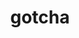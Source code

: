 ---
title: "gotcha"
layout: cache
categories: [package, develop]
meta: {"versions": ["1.0.4"], "compilers": ["gcc@=11.1.0", "oneapi@=2023.0.0", "oneapi@=2023.1.0", "oneapi@=2023.2.0"], "oss": ["ubuntu20.04"], "platforms": ["linux"], "targets": ["ppc64le", "x86_64", "x86_64_v3"], "stacks": ["data-vis-sdk", "e4s", "e4s-oneapi", "e4s-power", "root"], "num_specs": 20, "num_specs_by_stack": {"root": 20, "e4s-power": 7, "e4s-oneapi": 4, "data-vis-sdk": 4, "e4s": 5}}
spec_details: [{"hash": "r4lyqza7ifdv5i3iuq56emcvss377rcs", "compiler": "gcc@=11.1.0", "versions": ["1.0.4"], "os": "ubuntu20.04", "platform": "linux", "target": "ppc64le", "variants": ["build_system=cmake", "build_type=Release", "generator=make", "~ipo", "~test"], "stacks": ["root", "e4s-power"], "size": "-", "tarball": "https://binaries.spack.io/develop/build_cache/linux-ubuntu20.04-ppc64le/gcc-11.1.0/gotcha-1.0.4/linux-ubuntu20.04-ppc64le-gcc-11.1.0-gotcha-1.0.4-r4lyqza7ifdv5i3iuq56emcvss377rcs.spack"}, {"hash": "apv6bms6jcssbwq3eeltyt5ow4glu2mh", "compiler": "gcc@=11.1.0", "versions": ["1.0.4"], "os": "ubuntu20.04", "platform": "linux", "target": "ppc64le", "variants": ["build_system=cmake", "build_type=Release", "generator=make", "~ipo", "~test"], "stacks": ["root", "e4s-power"], "size": "-", "tarball": "https://binaries.spack.io/develop/build_cache/linux-ubuntu20.04-ppc64le/gcc-11.1.0/gotcha-1.0.4/linux-ubuntu20.04-ppc64le-gcc-11.1.0-gotcha-1.0.4-apv6bms6jcssbwq3eeltyt5ow4glu2mh.spack"}, {"hash": "pf2cwgxsv2nuxqrusoyktjl2hx3vj6ih", "compiler": "gcc@=11.1.0", "versions": ["1.0.4"], "os": "ubuntu20.04", "platform": "linux", "target": "ppc64le", "variants": ["build_system=cmake", "build_type=Release", "generator=make", "~ipo", "~test"], "stacks": ["root", "e4s-power"], "size": "-", "tarball": "https://binaries.spack.io/develop/build_cache/linux-ubuntu20.04-ppc64le/gcc-11.1.0/gotcha-1.0.4/linux-ubuntu20.04-ppc64le-gcc-11.1.0-gotcha-1.0.4-pf2cwgxsv2nuxqrusoyktjl2hx3vj6ih.spack"}, {"hash": "f4xezeciccz5piujmm75uu4cixsloosw", "compiler": "gcc@=11.1.0", "versions": ["1.0.4"], "os": "ubuntu20.04", "platform": "linux", "target": "ppc64le", "variants": ["build_system=cmake", "build_type=Release", "generator=make", "~ipo", "~test"], "stacks": ["root", "e4s-power"], "size": "-", "tarball": "https://binaries.spack.io/develop/build_cache/linux-ubuntu20.04-ppc64le/gcc-11.1.0/gotcha-1.0.4/linux-ubuntu20.04-ppc64le-gcc-11.1.0-gotcha-1.0.4-f4xezeciccz5piujmm75uu4cixsloosw.spack"}, {"hash": "mqpjsjjco72qvdgiqilwr532354dka3v", "compiler": "gcc@=11.1.0", "versions": ["1.0.4"], "os": "ubuntu20.04", "platform": "linux", "target": "ppc64le", "variants": ["build_system=cmake", "build_type=Release", "generator=make", "~ipo", "~test"], "stacks": ["root", "e4s-power"], "size": "-", "tarball": "https://binaries.spack.io/develop/build_cache/linux-ubuntu20.04-ppc64le/gcc-11.1.0/gotcha-1.0.4/linux-ubuntu20.04-ppc64le-gcc-11.1.0-gotcha-1.0.4-mqpjsjjco72qvdgiqilwr532354dka3v.spack"}, {"hash": "itkv3fnpa5nramwsjaz3zzqby223mnbg", "compiler": "gcc@=11.1.0", "versions": ["1.0.4"], "os": "ubuntu20.04", "platform": "linux", "target": "ppc64le", "variants": ["build_system=cmake", "build_type=Release", "generator=make", "~ipo", "~test"], "stacks": ["root", "e4s-power"], "size": "-", "tarball": "https://binaries.spack.io/develop/build_cache/linux-ubuntu20.04-ppc64le/gcc-11.1.0/gotcha-1.0.4/linux-ubuntu20.04-ppc64le-gcc-11.1.0-gotcha-1.0.4-itkv3fnpa5nramwsjaz3zzqby223mnbg.spack"}, {"hash": "fql5pw3nyurkhx77zd3uklfh4b5q5q2p", "compiler": "gcc@=11.1.0", "versions": ["1.0.4"], "os": "ubuntu20.04", "platform": "linux", "target": "ppc64le", "variants": ["build_system=cmake", "build_type=RelWithDebInfo", "generator=make", "~ipo", "~test"], "stacks": ["root", "e4s-power"], "size": "-", "tarball": "https://binaries.spack.io/develop/build_cache/linux-ubuntu20.04-ppc64le/gcc-11.1.0/gotcha-1.0.4/linux-ubuntu20.04-ppc64le-gcc-11.1.0-gotcha-1.0.4-fql5pw3nyurkhx77zd3uklfh4b5q5q2p.spack"}, {"hash": "j4tctoq6mljztqpcxwyi5gwnbmowpkj2", "compiler": "oneapi@=2023.0.0", "versions": ["1.0.4"], "os": "ubuntu20.04", "platform": "linux", "target": "x86_64", "variants": ["build_system=cmake", "build_type=RelWithDebInfo", "generator=make", "~ipo", "~test"], "stacks": ["root", "e4s-oneapi"], "size": "-", "tarball": "https://binaries.spack.io/develop/build_cache/linux-ubuntu20.04-x86_64/oneapi-2023.0.0/gotcha-1.0.4/linux-ubuntu20.04-x86_64-oneapi-2023.0.0-gotcha-1.0.4-j4tctoq6mljztqpcxwyi5gwnbmowpkj2.spack"}, {"hash": "kpgrmvj3iszs7ndttazmxgchptufgvdb", "compiler": "oneapi@=2023.1.0", "versions": ["1.0.4"], "os": "ubuntu20.04", "platform": "linux", "target": "x86_64", "variants": ["build_system=cmake", "build_type=Release", "generator=make", "~ipo", "~test"], "stacks": ["root", "e4s-oneapi"], "size": "-", "tarball": "https://binaries.spack.io/develop/build_cache/linux-ubuntu20.04-x86_64/oneapi-2023.1.0/gotcha-1.0.4/linux-ubuntu20.04-x86_64-oneapi-2023.1.0-gotcha-1.0.4-kpgrmvj3iszs7ndttazmxgchptufgvdb.spack"}, {"hash": "3wjpfet46h45cjw2llqmftkfrwqkrxyq", "compiler": "oneapi@=2023.1.0", "versions": ["1.0.4"], "os": "ubuntu20.04", "platform": "linux", "target": "x86_64", "variants": ["build_system=cmake", "build_type=Release", "generator=make", "~ipo", "~test"], "stacks": ["root", "e4s-oneapi"], "size": "-", "tarball": "https://binaries.spack.io/develop/build_cache/linux-ubuntu20.04-x86_64/oneapi-2023.1.0/gotcha-1.0.4/linux-ubuntu20.04-x86_64-oneapi-2023.1.0-gotcha-1.0.4-3wjpfet46h45cjw2llqmftkfrwqkrxyq.spack"}, {"hash": "cockko2fn673jnf6ommb6wufzpvgy5mn", "compiler": "oneapi@=2023.2.0", "versions": ["1.0.4"], "os": "ubuntu20.04", "platform": "linux", "target": "x86_64", "variants": ["build_system=cmake", "build_type=Release", "generator=make", "~ipo", "~test"], "stacks": ["root", "e4s-oneapi"], "size": "-", "tarball": "https://binaries.spack.io/develop/build_cache/linux-ubuntu20.04-x86_64/oneapi-2023.2.0/gotcha-1.0.4/linux-ubuntu20.04-x86_64-oneapi-2023.2.0-gotcha-1.0.4-cockko2fn673jnf6ommb6wufzpvgy5mn.spack"}, {"hash": "kkqli3bzri2xaydt75q42m7fqvpjrxst", "compiler": "gcc@=11.1.0", "versions": ["1.0.4"], "os": "ubuntu20.04", "platform": "linux", "target": "x86_64_v3", "variants": ["build_system=cmake", "build_type=Release", "generator=make", "~ipo", "~test"], "stacks": ["root", "data-vis-sdk"], "size": "-", "tarball": "https://binaries.spack.io/develop/build_cache/linux-ubuntu20.04-x86_64_v3/gcc-11.1.0/gotcha-1.0.4/linux-ubuntu20.04-x86_64_v3-gcc-11.1.0-gotcha-1.0.4-kkqli3bzri2xaydt75q42m7fqvpjrxst.spack"}, {"hash": "weijuj7hdehz7ozjs72crn2ru3xaf4uw", "compiler": "gcc@=11.1.0", "versions": ["1.0.4"], "os": "ubuntu20.04", "platform": "linux", "target": "x86_64_v3", "variants": ["build_system=cmake", "build_type=Release", "generator=make", "~ipo", "~test"], "stacks": ["root", "data-vis-sdk"], "size": "-", "tarball": "https://binaries.spack.io/develop/build_cache/linux-ubuntu20.04-x86_64_v3/gcc-11.1.0/gotcha-1.0.4/linux-ubuntu20.04-x86_64_v3-gcc-11.1.0-gotcha-1.0.4-weijuj7hdehz7ozjs72crn2ru3xaf4uw.spack"}, {"hash": "katejhwaeatxuxg3nwt7zunbcspwa7o3", "compiler": "gcc@=11.1.0", "versions": ["1.0.4"], "os": "ubuntu20.04", "platform": "linux", "target": "x86_64_v3", "variants": ["build_system=cmake", "build_type=RelWithDebInfo", "generator=make", "~ipo", "~test"], "stacks": ["root", "data-vis-sdk"], "size": "-", "tarball": "https://binaries.spack.io/develop/build_cache/linux-ubuntu20.04-x86_64_v3/gcc-11.1.0/gotcha-1.0.4/linux-ubuntu20.04-x86_64_v3-gcc-11.1.0-gotcha-1.0.4-katejhwaeatxuxg3nwt7zunbcspwa7o3.spack"}, {"hash": "i7dgfijxfiuwtpqz7y24spcr4rmsbs4n", "compiler": "gcc@=11.1.0", "versions": ["1.0.4"], "os": "ubuntu20.04", "platform": "linux", "target": "x86_64_v3", "variants": ["build_system=cmake", "build_type=Release", "generator=make", "~ipo", "~test"], "stacks": ["root", "data-vis-sdk"], "size": "-", "tarball": "https://binaries.spack.io/develop/build_cache/linux-ubuntu20.04-x86_64_v3/gcc-11.1.0/gotcha-1.0.4/linux-ubuntu20.04-x86_64_v3-gcc-11.1.0-gotcha-1.0.4-i7dgfijxfiuwtpqz7y24spcr4rmsbs4n.spack"}, {"hash": "476qu3iapmpjokjhzechlamzqjqx6ikk", "compiler": "gcc@=11.1.0", "versions": ["1.0.4"], "os": "ubuntu20.04", "platform": "linux", "target": "x86_64_v3", "variants": ["build_system=cmake", "build_type=RelWithDebInfo", "generator=make", "~ipo", "~test"], "stacks": ["root", "e4s"], "size": "-", "tarball": "https://binaries.spack.io/develop/build_cache/linux-ubuntu20.04-x86_64_v3/gcc-11.1.0/gotcha-1.0.4/linux-ubuntu20.04-x86_64_v3-gcc-11.1.0-gotcha-1.0.4-476qu3iapmpjokjhzechlamzqjqx6ikk.spack"}, {"hash": "xwwnjfz4d2b72sc7csqdwjj5trnppji5", "compiler": "gcc@=11.1.0", "versions": ["1.0.4"], "os": "ubuntu20.04", "platform": "linux", "target": "x86_64_v3", "variants": ["build_system=cmake", "build_type=Release", "generator=make", "~ipo", "~test"], "stacks": ["root", "e4s"], "size": "-", "tarball": "https://binaries.spack.io/develop/build_cache/linux-ubuntu20.04-x86_64_v3/gcc-11.1.0/gotcha-1.0.4/linux-ubuntu20.04-x86_64_v3-gcc-11.1.0-gotcha-1.0.4-xwwnjfz4d2b72sc7csqdwjj5trnppji5.spack"}, {"hash": "kdvnk54cgdk7ithq57nsmfqn43xrcn5n", "compiler": "gcc@=11.1.0", "versions": ["1.0.4"], "os": "ubuntu20.04", "platform": "linux", "target": "x86_64_v3", "variants": ["build_system=cmake", "build_type=Release", "generator=make", "~ipo", "~test"], "stacks": ["root", "e4s"], "size": "-", "tarball": "https://binaries.spack.io/develop/build_cache/linux-ubuntu20.04-x86_64_v3/gcc-11.1.0/gotcha-1.0.4/linux-ubuntu20.04-x86_64_v3-gcc-11.1.0-gotcha-1.0.4-kdvnk54cgdk7ithq57nsmfqn43xrcn5n.spack"}, {"hash": "rd5exdc35wnvgsos4jabkvrnubgep6om", "compiler": "gcc@=11.1.0", "versions": ["1.0.4"], "os": "ubuntu20.04", "platform": "linux", "target": "x86_64_v3", "variants": ["build_system=cmake", "build_type=Release", "generator=make", "~ipo", "~test"], "stacks": ["root", "e4s"], "size": "-", "tarball": "https://binaries.spack.io/develop/build_cache/linux-ubuntu20.04-x86_64_v3/gcc-11.1.0/gotcha-1.0.4/linux-ubuntu20.04-x86_64_v3-gcc-11.1.0-gotcha-1.0.4-rd5exdc35wnvgsos4jabkvrnubgep6om.spack"}, {"hash": "ycolkqfggav6glyh7ihxuadccct5udnt", "compiler": "gcc@=11.1.0", "versions": ["1.0.4"], "os": "ubuntu20.04", "platform": "linux", "target": "x86_64_v3", "variants": ["build_system=cmake", "build_type=Release", "generator=make", "~ipo", "~test"], "stacks": ["root", "e4s"], "size": "-", "tarball": "https://binaries.spack.io/develop/build_cache/linux-ubuntu20.04-x86_64_v3/gcc-11.1.0/gotcha-1.0.4/linux-ubuntu20.04-x86_64_v3-gcc-11.1.0-gotcha-1.0.4-ycolkqfggav6glyh7ihxuadccct5udnt.spack"}]
---